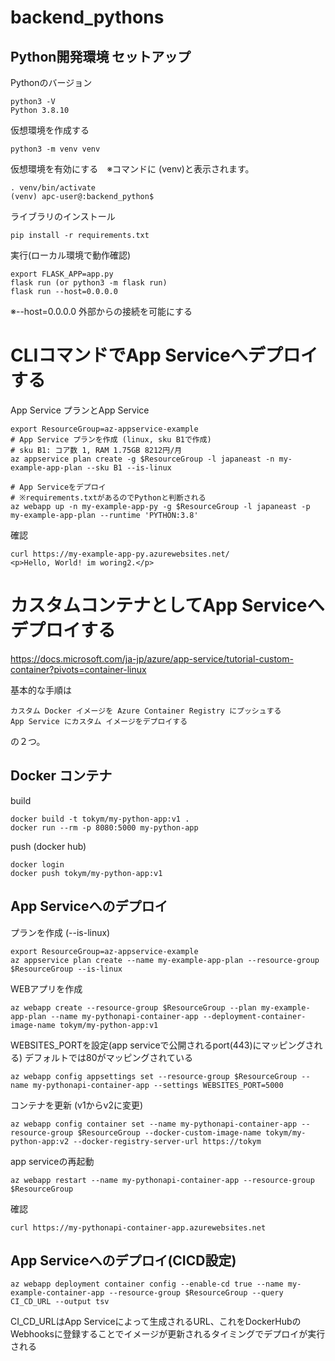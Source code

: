 # backend_pythons

## Python開発環境 セットアップ

Pythonのバージョン
```
python3 -V 
Python 3.8.10
```

仮想環境を作成する
```
python3 -m venv venv
```

仮想環境を有効にする　※コマンドに (venv)と表示されます。
```
. venv/bin/activate
(venv) apc-user@:backend_python$
```

ライブラリのインストール
```
pip install -r requirements.txt
```

実行(ローカル環境で動作確認)
```
export FLASK_APP=app.py
flask run (or python3 -m flask run)
flask run --host=0.0.0.0
```
※--host=0.0.0.0 外部からの接続を可能にする



# CLIコマンドでApp Serviceへデプロイする

App Service プランとApp Service
```
export ResourceGroup=az-appservice-example
# App Service プランを作成 (linux, sku B1で作成)
# sku B1: コア数 1, RAM 1.75GB 8212円/月 
az appservice plan create -g $ResourceGroup -l japaneast -n my-example-app-plan --sku B1 --is-linux

# App Serviceをデプロイ
# ※requirements.txtがあるのでPythonと判断される
az webapp up -n my-example-app-py -g $ResourceGroup -l japaneast -p my-example-app-plan --runtime 'PYTHON:3.8'
```

確認
```
curl https://my-example-app-py.azurewebsites.net/
<p>Hello, World! im woring2.</p>
```

# カスタムコンテナとしてApp Serviceへデプロイする

https://docs.microsoft.com/ja-jp/azure/app-service/tutorial-custom-container?pivots=container-linux

基本的な手順は
```
カスタム Docker イメージを Azure Container Registry にプッシュする
App Service にカスタム イメージをデプロイする
```
の２つ。

##  Docker コンテナ

build
```
docker build -t tokym/my-python-app:v1 .
docker run --rm -p 8080:5000 my-python-app 
```

push (docker hub)
```
docker login
docker push tokym/my-python-app:v1
```

## App Serviceへのデプロイ

プランを作成 (--is-linux)
```
export ResourceGroup=az-appservice-example
az appservice plan create --name my-example-app-plan --resource-group $ResourceGroup --is-linux
```

WEBアプリを作成
```
az webapp create --resource-group $ResourceGroup --plan my-example-app-plan --name my-pythonapi-container-app --deployment-container-image-name tokym/my-python-app:v1
```

WEBSITES_PORTを設定(app serviceで公開されるport(443)にマッピングされる) デフォルトでは80がマッピングされている
```
az webapp config appsettings set --resource-group $ResourceGroup --name my-pythonapi-container-app --settings WEBSITES_PORT=5000
```

コンテナを更新 (v1からv2に変更)
```
az webapp config container set --name my-pythonapi-container-app --resource-group $ResourceGroup --docker-custom-image-name tokym/my-python-app:v2 --docker-registry-server-url https://tokym
```

app serviceの再起動
```
az webapp restart --name my-pythonapi-container-app --resource-group $ResourceGroup
```

確認
```
curl https://my-pythonapi-container-app.azurewebsites.net
```

## App Serviceへのデプロイ(CICD設定)

```
az webapp deployment container config --enable-cd true --name my-example-container-app --resource-group $ResourceGroup --query CI_CD_URL --output tsv
```
CI_CD_URLはApp Serviceによって生成されるURL、これをDockerHubのWebhooksに登録することでイメージが更新されるタイミングでデプロイが実行される
